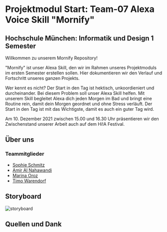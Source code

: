 # Projektmodul Start: Team-07 Alexa Voice Skill "Mornify"
## Hochschule München: Informatik und Design 1 Semester 

Willkommen zu unserem Mornify Repository!

"Mornify" ist unser Alexa Skill, den wir im Rahmen unseres Projektmoduls im ersten Semester erstellen sollen.
Hier dokumentieren wir den Verlauf und Fortschritt unseres ganzen Projekts.

Wer kennt es nicht? Der Start in den Tag ist hektisch, unkoordieniert und durcheinander. Bei diesem Problem soll unser Alexa Skill helfen.
Mit unserem Skill begleitet Alexa dich jeden Morgen im Bad und bringt eine Routine rein, damit dein Morgen geordnet und ohne Stress verläuft. Der Start in den Tag ist mit das Wichtigste, damit es auch ein guter Tag wird.

Am 10. Dezember 2021 zwischen 15.00 und 16.30 Uhr präsentieren wir den Zwischenstand unserer Arbeit auch auf dem Hi!A Festival.

## Über uns
### Teammitglieder
- [Sophie Schmitz](https://github.com/sophieschmitz)
- [Amir Al Nahawandi](https://github.com/xSilentStorm313)
- [Marina Oroz](https://github.com/marinaoroz)
- [Timo Warendorf](https://github.com/30elf)


## Storyboard
![storyboard](https://user-images.githubusercontent.com/91656601/142069310-7de448bd-45f0-4107-8cad-5628822a7b46.png)

## Quellen und Dank

